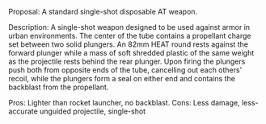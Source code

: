 Proposal: A standard single-shot disposable AT weapon.

Description: A single-shot weapon designed to be used against armor in
urban environments. The center of the tube contains a propellant charge
set between two solid plungers. An 82mm HEAT round rests against the
forward plunger while a mass of soft shredded plastic of the same weight
as the projectile rests behind the rear plunger. Upon firing the
plungers push both from opposite ends of the tube, cancelling out each
others' recoil, while the plungers form a seal on either end and
contains the backblast from the propellant.

Pros: Lighter than rocket launcher, no backblast. Cons: Less damage,
less-accurate unguided projectile, single-shot